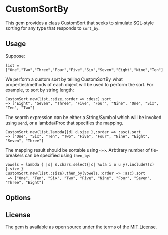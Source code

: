 # CustomSortBy

This gem provides a class CustomSort that seeks to simulate SQL-style sorting for any type that responds to `sort_by`.

## Usage

Suppose:

`list = ["One","Two","Three","Four","Five","Six","Seven","Eight","Nine","Ten"]`

We perform a custom sort by telling CustomSortBy what properties/methods of each object will be used to perform the sort. For example, to sort by string length:

```
CustomSort.new(list,:size,:order => :desc).sort
=> ["Eight", "Seven", "Three", "Five", "Four", "Nine", "One", "Six", "Ten", "Two"] 
```

The search expression can be either a String/Symbol which will be invoked using `send`, or a lambda/Proc that specifies the mapping.

```
CustomSort.new(list,lambda{|d| d.size },:order => :asc).sort
=> ["One", "Six", "Ten", "Two", "Five", "Four", "Nine", "Eight", "Seven", "Three"] 
```

The mapping result should be sortable using `<=>`. Arbtirary number of tie-breakers can be specified using `then_by`:

```
vowels = lambda { |s| s.chars.select{|c| %w(a i o u y).include?(c) }.size }
CustomSort.new(list,:size).then_by(vowels,:order => :asc).sort
 => ["One", "Ten", "Six", "Two", "Five", "Nine", "Four", "Seven", "Three", "Eight"] 
```

## Options


## License

The gem is available as open source under the terms of the [MIT License](http://opensource.org/licenses/MIT).

